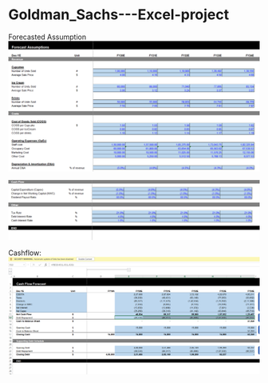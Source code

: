 # Goldman_Sachs---Excel-project
Forecasted Assumption
![assumption](https://github.com/SimranSinha14/Goldman_Sachs---Excel-project/blob/4ed7195878c9316f1d1ca67820bb30281a188fd8/Assumption.png)

![assumption2](https://github.com/SimranSinha14/Goldman_Sachs---Excel-project/blob/38faad32dc63cffc0738056b5bad2e9c93bbf9f2/Assumption2.png)

Cashflow:
![cashflow](https://github.com/SimranSinha14/Goldman_Sachs---Excel-project/blob/8a9a478da624e64d54410acf20a4c6e72721834e/Cashflow.png)
